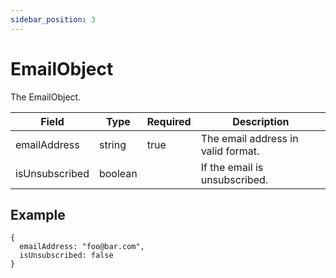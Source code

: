 ```yaml
---
sidebar_position: 3
---
```


# EmailObject

The EmailObject.

| Field          | Type        | Required   | Description
|----------------|-------------|------------|------------------------------------------
| emailAddress   | string      | true       | The email address in valid format.
| isUnsubscribed | boolean     |            | If the email is unsubscribed.

## Example

```
{
  emailAddress: "foo@bar.com",
  isUnsubscribed: false
}
```

